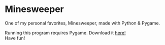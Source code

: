 # Minesweeper
One of my personal favorites, Minesweeper, made with Python &amp; Pygame.

Running this program requires Pygame. Download it <a href="https://bitbucket.org/pygame/pygame/downloads" target="a_blank"> here! </a> <br>
Have fun!

